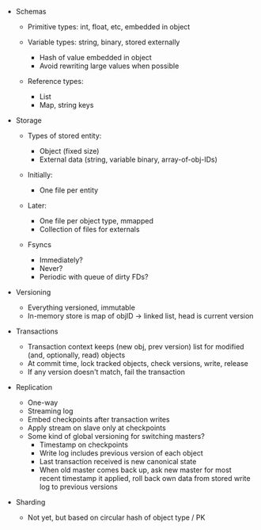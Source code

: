 - Schemas
    - Primitive types: int, float, etc, embedded in object
    - Variable types: string, binary, stored externally
        - Hash of value embedded in object
        - Avoid rewriting large values when possible

    - Reference types:
        - List
        - Map, string keys
  

- Storage

    - Types of stored entity:
        - Object (fixed size)
        - External data (string, variable binary, array-of-obj-IDs)
        
    - Initially:
        - One file per entity

    - Later:
        - One file per object type, mmapped
        - Collection of files for externals

    - Fsyncs
        - Immediately?
        - Never?
        - Periodic with queue of dirty FDs?


- Versioning
    - Everything versioned, immutable
    - In-memory store is map of objID -> linked list, head is current version

  
- Transactions
    - Transaction context keeps (new obj, prev version) list for modified
        (and, optionally, read) objects
    - At commit time, lock tracked objects, check versions, write, release
    - If any version doesn't match, fail the transaction


- Replication
    - One-way
    - Streaming log
    - Embed checkpoints after transaction writes
    - Apply stream on slave only at checkpoints
    - Some kind of global versioning for switching masters?
        - Timestamp on checkpoints
        - Write log includes previous version of each object
        - Last transaction received is new canonical state
        - When old master comes back up, ask new master for most recent
          timestamp it applied, roll back own data from stored write log
          to previous versions


- Sharding
    - Not yet, but based on circular hash of object type / PK


  
